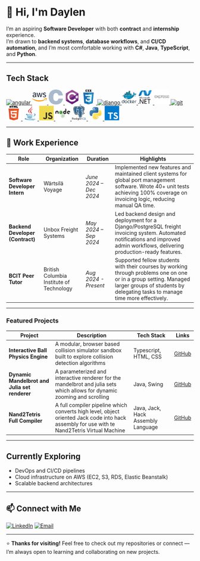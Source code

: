 # 👋 Hi, I'm Daylen

I’m an aspiring **Software Developer** with both **contract** and **internship** experience.  
I’m drawn to **backend systems**, **database workflows**, and **CI/CD automation**, and I’m most comfortable working with **C#**, **Java**, **TypeScript**, and **Python**.

---

## Tech Stack

<p align="left"> <a href="https://angular.io" target="_blank" rel="noreferrer"> <img src="https://angular.io/assets/images/logos/angular/angular.svg" alt="angular" width="40" height="40"/> </a> <a href="https://aws.amazon.com" target="_blank" rel="noreferrer"> <img src="https://raw.githubusercontent.com/devicons/devicon/master/icons/amazonwebservices/amazonwebservices-original-wordmark.svg" alt="aws" width="40" height="40"/> </a> <a href="https://www.cprogramming.com/" target="_blank" rel="noreferrer"> <img src="https://raw.githubusercontent.com/devicons/devicon/master/icons/c/c-original.svg" alt="c" width="40" height="40"/> </a> <a href="https://www.w3schools.com/cs/" target="_blank" rel="noreferrer"> <img src="https://raw.githubusercontent.com/devicons/devicon/master/icons/csharp/csharp-original.svg" alt="csharp" width="40" height="40"/> </a> <a href="https://www.w3schools.com/css/" target="_blank" rel="noreferrer"> <img src="https://raw.githubusercontent.com/devicons/devicon/master/icons/css3/css3-original-wordmark.svg" alt="css3" width="40" height="40"/> </a> <a href="https://www.djangoproject.com/" target="_blank" rel="noreferrer"> <img src="https://cdn.worldvectorlogo.com/logos/django.svg" alt="django" width="40" height="40"/> </a> <a href="https://www.docker.com/" target="_blank" rel="noreferrer"> <img src="https://raw.githubusercontent.com/devicons/devicon/master/icons/docker/docker-original-wordmark.svg" alt="docker" width="40" height="40"/> </a> <a href="https://dotnet.microsoft.com/" target="_blank" rel="noreferrer"> <img src="https://raw.githubusercontent.com/devicons/devicon/master/icons/dot-net/dot-net-original-wordmark.svg" alt="dotnet" width="40" height="40"/> </a> <a href="https://expressjs.com" target="_blank" rel="noreferrer"> <img src="https://raw.githubusercontent.com/devicons/devicon/master/icons/express/express-original-wordmark.svg" alt="express" width="40" height="40"/> </a> <a href="https://git-scm.com/" target="_blank" rel="noreferrer"> <img src="https://www.vectorlogo.zone/logos/git-scm/git-scm-icon.svg" alt="git" width="40" height="40"/> </a> <a href="https://www.w3.org/html/" target="_blank" rel="noreferrer"> <img src="https://raw.githubusercontent.com/devicons/devicon/master/icons/html5/html5-original-wordmark.svg" alt="html5" width="40" height="40"/> </a> <a href="https://www.java.com" target="_blank" rel="noreferrer"> <img src="https://raw.githubusercontent.com/devicons/devicon/master/icons/java/java-original.svg" alt="java" width="40" height="40"/> </a> <a href="https://developer.mozilla.org/en-US/docs/Web/JavaScript" target="_blank" rel="noreferrer"> <img src="https://raw.githubusercontent.com/devicons/devicon/master/icons/javascript/javascript-original.svg" alt="javascript" width="40" height="40"/> </a> <a href="https://nodejs.org" target="_blank" rel="noreferrer"> <img src="https://raw.githubusercontent.com/devicons/devicon/master/icons/nodejs/nodejs-original-wordmark.svg" alt="nodejs" width="40" height="40"/> </a> <a href="https://www.postgresql.org" target="_blank" rel="noreferrer"> <img src="https://raw.githubusercontent.com/devicons/devicon/master/icons/postgresql/postgresql-original-wordmark.svg" alt="postgresql" width="40" height="40"/> </a> <a href="https://www.python.org" target="_blank" rel="noreferrer"> <img src="https://raw.githubusercontent.com/devicons/devicon/master/icons/python/python-original.svg" alt="python" width="40" height="40"/> </a> <a href="https://www.typescriptlang.org/" target="_blank" rel="noreferrer"> <img src="https://raw.githubusercontent.com/devicons/devicon/master/icons/typescript/typescript-original.svg" alt="typescript" width="40" height="40"/> </a> </p>

---

## 💼 Work Experience

| Role | Organization | Duration | Highlights |
|------|---------------|-----------|-------------|
| **Software Developer Intern** | Wärtsilä Voyage | *June 2024 – Dec 2024* | Implemented new features and maintained client systems for global port management software. Wrote 40+ unit tests achieving 100% coverage on invoicing logic, reducing manual QA time. |
| **Backend Developer (Contract)** | Unbox Freight Systems | *May 2024 – Sep 2024* | Led backend design and deployment for a Django/PostgreSQL freight invoicing system. Automated notifications and improved admin workflows, delivering production-ready features. |
| **BCIT Peer Tutor** | British Columbia Institute of Technology | *Aug 2024 - Present* | Supported fellow students with their courses by working through problems one on one or in a group setting. Managed larger groups of students by delegating tasks to manage time more effectively. |

---

### Featured Projects

| Project | Description | Tech Stack | Links |
|----------|--------------|------------|-------|
| **Interactive Ball Physics Engine** | A modular, browser based collision simulator sandbox built to explore collision detection algorithms | Typescript, HTML, CSS | [GitHub](https://github.com/rockclimber147/BallCollisionSimulation) |
| **Dynamic Mandelbrot and Julia set renderer** | A parameterized and interactive renderer for the mandelbrot and julia sets which allows for dynamic zooming and scrolling | Java, Swing | [GitHub](https://github.com/rockclimber147/FractalVisualizer) |
| **Nand2Tetris Full Compiler** | A full compiler pipeline which converts high level, object oriented Jack code into hack assembly for use with te Nand2Tetris Virtual Machine | Java, Jack, Hack Assembly Language | [GitHub](https://github.com/rockclimber147/Nand2Tetris-Full-Compiler) |

---

## Currently Exploring

- DevOps and CI/CD pipelines  
- Cloud infrastructure on AWS (EC2, S3, RDS, Elastic Beanstalk)  
- Scalable backend architectures  

---

## 📫 Connect with Me

[![LinkedIn](https://img.shields.io/badge/LinkedIn-0077B5?logo=linkedin&logoColor=white)](https://www.linkedin.com/in/[your-linkedin]/)
[![Email](https://img.shields.io/badge/Email-Contact-blue?logo=gmail&logoColor=white)](mailto:daylencsmith@gmail.com)

---

⭐ **Thanks for visiting!** Feel free to check out my repositories or connect — I’m always open to learning and collaborating on new projects.
